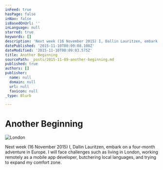 ```yaml
---
inFeed: true
hasPage: false
inNav: false
isBasedOnUrl: ''
inLanguage: null
starred: true
keywords: []
description: 'Next week (16 November 2015) I, Dallin Lauritzen, embark on a four-month adventure in Europe. I will face challenges such as living in London, working remotely as a mobile app developer, butchering local languages, and trying to expand my comfort zone.'
datePublished: '2015-11-10T00:09:08.108Z'
dateModified: '2015-11-10T00:09:03.575Z'
title: Another Beginning
sourcePath: _posts/2015-11-09-another-beginning.md
published: true
authors: []
publisher:
  name: null
  domain: null
  url: null
  favicon: null
_type: Blurb

---
```

# Another Beginning
![London](https://the-grid-user-content.s3-us-west-2.amazonaws.com/b28a2c12-aa2a-4155-afc6-9b6527a1c398.jpg)

Next week (16 November 2015) I, Dallin Lauritzen, embark on a four-month adventure in Europe. I will face challenges such as living in London, working remotely as a mobile app developer, butchering local languages, and trying to expand my comfort zone.